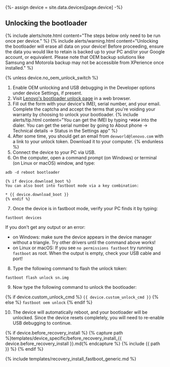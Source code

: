 {%- assign device = site.data.devices[page.device] -%}

## Unlocking the bootloader

{% include alerts/note.html content="The steps below only need to be run once per device." %}
{% include alerts/warning.html content="Unlocking the bootloader will erase all data on your device!
Before proceeding, ensure the data you would like to retain is backed up to your PC and/or your Google account, or equivalent. Please note that OEM backup solutions like Samsung and Motorola backup may not be accessible from XPerience once installed." %}

{% unless device.no_oem_unlock_switch %}
1. Enable OEM unlocking and USB debugging in the Developer options under device Settings, if present.
2. Visit [Lenovo's bootloader unlock page](https://www.zui.com/iunlock) in a web browser.
3. Fill out the form with your device's IMEI, serial number, and your email. Complete the captcha and accept the terms that you're voiding your warranty by choosing to unlock your bootloader.
    {% include alerts/tip.html content="You can get the IMEI by typing `*#06#` into the dialer. You can get the serial number by going to About phone -> Technical details -> Status in the Settings app" %}
4. After some time, you should get an email from ```devworld@lenovo.com``` with a link to your unlock token. Download it to your computer.
{% endunless %}
5. Connect the device to your PC via USB.
6. On the computer, open a command prompt (on Windows) or terminal (on Linux or macOS) window, and type:
```
adb -d reboot bootloader
```
    {% if device.download_boot %}
    You can also boot into fastboot mode via a key combination:

    * {{ device.download_boot }}
    {% endif %}
7. Once the device is in fastboot mode, verify your PC finds it by typing:
```
fastboot devices
```
  If you don't get any output or an error:
   * on Windows: make sure the device appears in the device manager without a triangle. Try other drivers until the command above works!
   * on Linux or macOS: If you see `no permissions fastboot` try running `fastboot` as root. When the output is empty, check your USB cable and port!
8. Type the following command to flash the unlock token:
```
fastboot flash unlock sn.img
``` 

9. Now type the following command to unlock the bootloader:

{% if device.custom_unlock_cmd %}
    ```
{{ device.custom_unlock_cmd }}
    ```
{% else %}
    ```
fastboot oem unlock
    ```
{% endif %}

10. The device will automatically reboot, and your bootloader will be unlocked. Since the device resets completely, you will need to re-enable USB debugging to continue.

{% if device.before_recovery_install %}
{% capture path %}templates/device_specific/before_recovery_install_{{ device.before_recovery_install }}.md{% endcapture %}
{% include {{ path }} %}
{% endif %}

{% include templates/recovery_install_fastboot_generic.md %}
